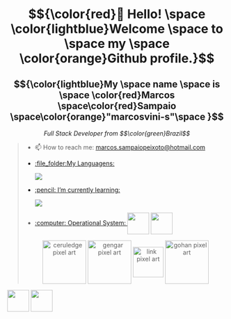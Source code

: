 <body>
  <h1 align="center">$${\color{red}👋 Hello! \space \color{lightblue}Welcome \space to \space my \space \color{orange}Github profile.}$$</h1>
  <h2 align="center">$${\color{lightblue}My \space name \space is \space \color{red}Marcos \space\color{red}Sampaio \space\color{orange}"marcosvini-s"\space }$$</h2>
  <p align="center"><i>Full Stack Developer from $$\color{green}Brazil$$</i></p>
  <blockquote>
  <ul>
    <li>
      <p>📫 How to reach me: <a href="mailto:marcos.sampaiopeixoto@hotmail.com">marcos.sampaiopeixoto@hotmail.com</p>
    </li>
    <li>
      <p>:file_folder:My Languagens:</p>
              <img src="https://skillicons.dev/icons?i=git,github,html,css,js,nodejs,figma" />
  </p>
    </li>
    <li>
      <p>:pencil: I’m currently learning:</p>
      <img src="https://skillicons.dev/icons?i=react,typescript,php" />
    </li>
    <li>
      <p>:computer: Operational System: 
      <img align="center" width="50px" src="https://skillicons.dev/icons?i=windows" /></a>
      <img align="center" width="50px" src="https://skillicons.dev/icons?i=apple" /></a>
</p>
    </li>
  </ul>
  <p>
    <p align="center">
      <img align="center" width="100px" alt="ceruledge pixel art" src="https://preview.redd.it/i-made-ceruledge-an-animated-gen-5-pokemon-sprite-v0-luz7ee3fvxr91.gif?width=500&auto=webp&s=2531ad4368944a01e0a520d658e18eff4ce10906" />
      <img align="center" width="100px" alt="gengar pixel art" src="https://i.pinimg.com/originals/66/36/d3/6636d37ba22a391c6353b1436a81f656.gif" />
      <img align="center" width="70px" alt="link pixel art" src="https://64.media.tumblr.com/57c835432773620c767efa69f5d31765/tumblr_mgqnlg3Eht1qmxcsxo1_500.gif" />
      <img align="center" width="100px" alt="gohan pixel art" scr="https://media1.giphy.com/media/v1.Y2lkPTc5MGI3NjExYmF0dXRydGtiMHJmcXJkb2NkMjI1c2Zkdm5hcnpuemYxNDBtcjYycSZlcD12MV9pbnRlcm5hbF9naWZfYnlfaWQmY3Q9cw/13pBoHozK8UYGA/giphy.gif" />

  
      
      
  </p>

    
  </blockquote>
    <p>
      <a href="https://www.instagram.com/marcosvini_s/"><img align="center" width="50px" src="https://skillicons.dev/icons?i=instagram" /></a>
      <a href="discord.com/marcosvini#3608"><img align="center" width="50px" src="https://skillicons.dev/icons?i=discord" /></a>
      </p>

  
</body>

  <!--
**marcosvini-s/marcosvini-s** is a ✨ _special_ ✨ repository because its `README.md` (this file) appears on your GitHub profile.

Here are some ideas to get you started:

- 🔭 I’m currently working on ...
- 🌱 I’m currently learning ...
- 👯 I’m looking to collaborate on ...
- 🤔 I’m looking for help with ...
- 💬 Ask me about ...
- 📫 How to reach me: ...
- 😄 Pronouns: ...
- ⚡ Fun fact: ...
-->
